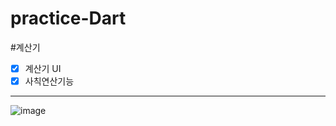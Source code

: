 # practice-Dart

#계산기

-[X] 계산기 UI 
-[X] 사칙연산기능

---
![image](https://user-images.githubusercontent.com/102667851/201040035-12d8d856-793f-4508-ab4b-26da4b79bcbd.png)
